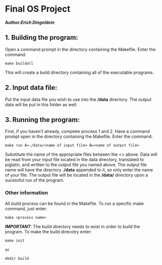 # Final OS Project

**Author:_Erich Dingeldein_**

## 1. Building the program:
Open a command prompt in the directory containing the Makefile.
Enter the command:
```
make buildall
```
This will create a build directory containing all of the executable programs.

## 2. Input data file:
Put the input data file you wish to use into the **/data** directory.
The output data will be put in this folder as well.

## 3. Running the program:
First, if you haven't already, complete process 1 and 2.
Have a command prompt open in the directory containing the Makefile.
Enter the command:
```
make run A=./data/<name of input file> B=<name of output file>
```
Substitute the name of the appropriate files between the <> above.
Data will be read from your input file located in the data directory, translated to piglatin, and written to the output file you named above. The output file name _will_ have the directory **./data** appended to it, so only enter the name of your file. The output file will be located in the **/data/** directory upon a sucessful run of the program.

### Other information
All build process can be found in the Makefile. To run a specific make command, just enter:
```
make <process name>
```
**_IMPORTANT_**: The build directory needs to exist in order to build the program. To make the build direcotry enter:
```
make init
```
or
```
mkdir build
```
